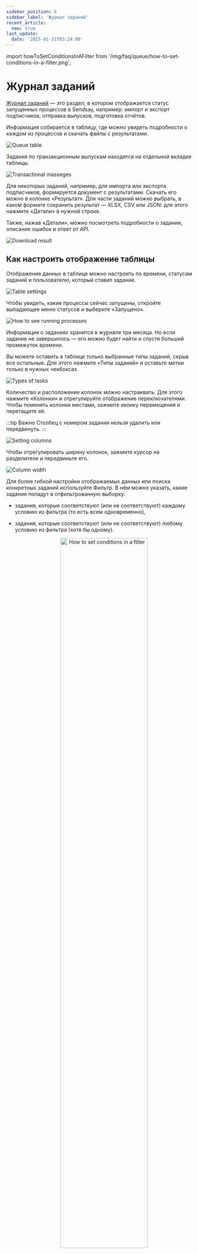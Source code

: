 ```yaml
---
sidebar_position: 8
sidebar_label: 'Журнал заданий'
recent_article:
  new: true
last_update:
  date: '2025-01-31T03:24:00'
---
```


import howToSetConditionsInAFilter from '/img/faq/queue/how-to-set-conditions-in-a-filter.png';

# Журнал заданий

[Журнал заданий](https://app.sendsay.ru/queue) — это раздел, в котором отображается статус запущенных процессов в Sendsay, например: импорт и экспорт подписчиков, отправка выпусков, подготовка отчётов.

Информация собирается в таблицу, где можно увидеть подробности о каждом из процессов и скачать файлы с результатами.

![Queue table](/img/faq/queue/queue-table.png)

Задания по транзакционным выпускам находятся на отдельной вкладке таблицы.

![Transactional masseges](/img/faq/queue/transactional-messages.png)

Для некоторых заданий, например, для импорта или экспорта подписчиков, формируется документ с результатами. Скачать его можно в колонке «Результат». Для части заданий можно выбрать, в каком формате сохранить результат — XLSX, CSV или JSON: для этого нажмите «Детали» в нужной строке.

Также, нажав «Детали», можно посмотреть подробности о задании, описание ошибок и ответ от API.

![Download result](/img/faq/queue/download-result.gif)

## Как настроить отображение таблицы

Отображение данных в таблице можно настроить по времени, статусам заданий и пользователю, который ставил задание.

![Table settings](/img/faq/queue/table-settings.png)

Чтобы увидеть, какие процессы сейчас запущены, откройте выпадающее меню статусов и выберите «Запущено».

![How to see running processes](/img/faq/queue/how-to-see-running-processes.gif)

Информация о заданиях хранится в журнале три месяца. Но если задание не завершилось — его можно будет найти и спустя больший промежуток времени.

Вы можете оставить в таблице только выбранные типы заданий, скрыв все остальные. Для этого нажмите «Типы заданий» и оставьте метки только в нужных чекбоксах.

![Types of tasks](/img/faq/queue/types-of-tasks.gif)

Количество и расположение колонок можно настраивать. Для этого нажмите «Колонки» и отрегулируйте отображение переключателями. Чтобы поменять колонки местами, зажмите иконку перемещения и перетащите её.

:::tip Важно
Столбец с номером задания нельзя удалить или передвинуть.
:::

![Setting columns](/img/faq/queue/setting-columns.gif)

Чтобы отрегулировать ширину колонок, зажмите курсор на разделителе и передвиньте его.

![Column width](/img/faq/queue/column-width.gif)

Для более гибкой настройки отображаемых данных или поиска конкретных заданий используйте Фильтр. В нём можно указать, какие задания попадут в отфильтрованную выборку:

- задания, которые соответствуют (или не соответствуют) каждому условию из фильтра (то есть всем одновременно),
- задания, которые соответствуют (или не соответствуют) любому условию из фильтра (хотя бы одному).

  <p align="center">
    <img width="70%" src={howToSetConditionsInAFilter} alt="How to set conditions in a filter" />
  </p>

Настройте условие, по которому будут фильтроваться задания. Фильтр может учитывать сразу несколько условий. Условие можно дублировать или удалить. Нажмите «Применить» — в таблице отобразятся задания, подходящие под установленные условия.

![Filter conditions](/img/faq/queue/filter-conditions.gif)

**Читайте также:** <br/>
[Как экспортировать контакты и данные в новом интерфейсе](https://docs.sendsay.ru/subscribers/import-and-export/how-to-export-contacts-in-the-new-interface/)<br/>
[Как восстановить удалённые контакты](https://docs.sendsay.ru/subscribers/contacts/how-to-restore-deleted-contacts/)
